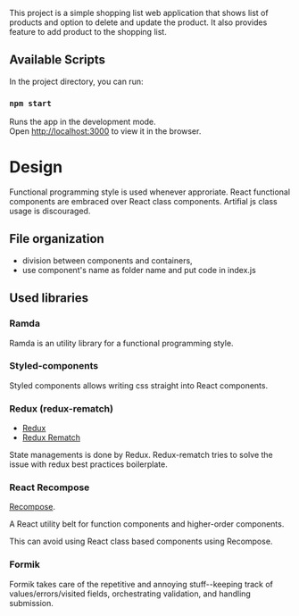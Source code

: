 This project is a simple shopping list web application that shows list of products and option to delete and update the product.
It also provides feature to add product to the shopping list.

## Available Scripts

In the project directory, you can run:

### `npm start`

Runs the app in the development mode.<br>
Open [http://localhost:3000](http://localhost:3000) to view it in the browser.

# Design

Functional programming style is used whenever approriate. React functional components are embraced over React class components. 
Artifial js class usage is discouraged.

## File organization

* division between components and containers,
* use component's name as folder name and put code in index.js

## Used libraries

### Ramda
Ramda is an utility library for a functional programming style.

### Styled-components

Styled components allows writing css straight into React components.

### Redux (redux-rematch)

* [Redux](https://redux.js.org)
* [Redux Rematch](https://rematch.gitbooks.io/rematch/#getting-started)

State managements is done by Redux. Redux-rematch tries to solve the issue with redux best practices boilerplate.

### React Recompose

[Recompose](https://github.com/acdlite/recompose). 

A React utility belt for function components and higher-order components.

This can avoid using React class based components using Recompose.

### Formik

Formik takes care of the repetitive and annoying stuff--keeping track of values/errors/visited fields, orchestrating validation, and handling submission.